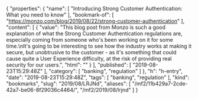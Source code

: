 {
  "properties": {
    "name": [
      "Introducing Strong Customer Authentication: What you need to know"
    ],
    "bookmark-of": [
      "https://monzo.com/blog/2019/08/22/strong-customer-authentication"
    ],
    "content": [
      {
        "value": "This blog post from Monzo is such a good explanation of what the Strong Customer Authentication regulations are, especially coming from someone who's been working on it for some time.\nIt's going to be interesting to see how the industry works at making it secure, but unobtrusive to the customer - as it's something that could cause quite a User Experience difficulty, at the risk of providing real security for our users.",
        "html": ""
      }
    ],
    "published": [
      "2019-08-23T15:29:48Z"
    ],
    "category": [
      "banking",
      "regulation"
    ]
  },
  "h": "h-entry",
  "date": "2019-08-23T15:29:48Z",
  "tags": [
    "banking",
    "regulation"
  ],
  "kind": "bookmarks",
  "slug": "2019/08/LRJNd",
  "aliases": [
    "/mf2/11b429a7-2cde-42a7-be06-8f29036c4464/",
    "/mf2/2019/08/lrjnd"
  ]
}
